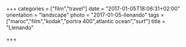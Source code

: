 +++
categories = ["film","travel"]
date = "2017-01-05T18:06:31+02:00"
orientation = "landscape"
photo = "2017-01-05-llenando"
tags = ["maroc","film","kodak","portra 400",atlantic ocean","surf"]
title = "Llenando"

+++
